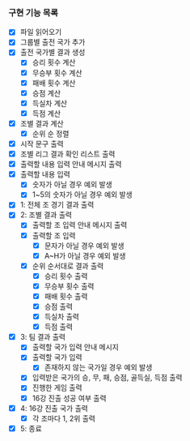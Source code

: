 ### 구현 기능 목록

- [x]  파일 읽어오기
- [x]  그룹별 출전 국가 추가
- [x]  출전 국가별 결과 생성
    - [x]  승리 횟수 계산
    - [x]  무승부 횟수 계산
    - [x]  패배 횟수 계산
    - [x]  승점 계산
    - [x]  득실차 계산
    - [x]  득점 계산
- [x]  조별 결과 계산
    - [x]  순위 순 정렬
- [x]  시작 문구 출력
- [x]  조별 리그 결과 확인 리스트 출력
- [x]  출력할 내용 입력 안내 메시지 출력
- [x]  출력할 내용 입력
    - [x]  숫자가 아닐 경우 예외 발생
    - [x]  1~5의 숫자가 아닐 경우 예외 발생
- [x]  1: 전체 조 경기 결과 출력
- [x]  2: 조별 결과 출력
    - [x]  출력할 조 입력 안내 메시지 출력
    - [x]  출력할 조 입력
        - [x]  문자가 아닐 경우 예외 발생
        - [x]  A~H가 아닐 경우 예외 발생
    - [x]  순위 순서대로 결과 출력
        - [x]  승리 횟수 출력
        - [x]  무승부 횟수 출력
        - [x]  패배 횟수 출력
        - [x]  승점 출력
        - [x]  득실차 출력
        - [x]  득점 출력
- [x]  3: 팀 결과 출력
    - [x]  출력할 국가 입력 안내 메시지
    - [x]  출력할 국가 입력
        - [x]  존재하지 않는 국가일 경우 예외 발생
    - [x]  입력받은 국가의 승, 무, 패, 승점, 골득실, 득점 출력
    - [x]  진행한 게임 출력
    - [x]  16강 진출 성공 여부 출력
- [x]  4: 16강 진출 국가 출력
    - [x]  각 조마다 1, 2위 출력
- [x]  5: 종료